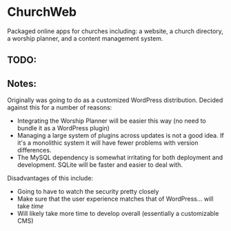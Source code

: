 ChurchWeb
====

Packaged online apps for churches including: a website, a church directory, a worship planner, and a content management system.

TODO:
----



Notes:
----

Originally was going to do as a customized WordPress distribution. Decided against this for a number of reasons:

* Integrating the Worship Planner will be easier this way (no need to bundle it as a WordPress plugin)
* Managing a large system of plugins across updates is not a good idea. If it's a monolithic system it will have fewer problems with version differences.
* The MySQL dependency is somewhat irritating for both deployment and development. SQLite will be faster and easier to deal with.

Disadvantages of this include:

* Going to have to watch the security pretty closely
* Make sure that the user experience matches that of WordPress... will take *time*
* Will likely take more time to develop overall (essentially a customizable CMS)
